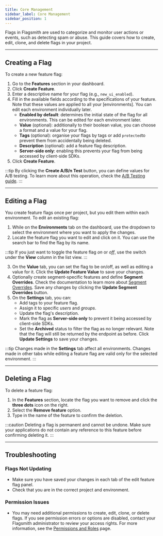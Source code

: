 ```yaml
---
title: Core Management
sidebar_label: Core Management
sidebar_position: 1
---
```


Flags in Flagsmith are used to categorize and monitor user actions or events, such as detecting spam or abuse. This guide covers how to create, edit, clone, and delete flags in your project.

---

## Creating a Flag

To create a new feature flag:

1. Go to the **Features** section in your dashboard.
2. Click **Create Feature**.
3. Enter a descriptive name for your flag (e.g., `new_ui_enabled`).
4. Fill in the available fields according to the specifications of your feature. Note that these values are applied to all your [environments]. You can edit each environment individually later.
    - **Enabled by default**: determines the initial state of the flag for all environments. This can be edited for each environment later.
    - **Value** (optional): additionally to their boolean value, you can choose a format and a value for your flag.
    - **Tags** (optional): organise your flags by tags or add `protected`to prevent them from accidentally being deleted.
    - **Description** (optional): add a feature flag description.
    - **Server-side only**: enabling this prevents your flag from being accessed by client-side SDKs.
5. Click **Create Feature**.

:::tip
By clicking the **Create A/B/n Test** button, you can define values for A/B testing. To learn more about this operation, check the [A/B Testing guide](../advanced-use/ab-testing).
:::

---

## Editing a Flag

You create feature flags once per project, but you edit them within each environment. To edit an existing flag:

1. While on the **Environments** tab on the dashboard, use the dropdown to select the environment where you want to apply the changes.
2. Locate the feature flag you want to edit and click on it. You can use the search bar to find the flag by its name.

:::tip
If you just want to toggle the feature flag *on* or *off*, use the switch under the **View** column in the list view.
:::

3. On the **Value** tab, you can set the flag to be on/off, as well as editing a value for it. Click the **Update Feature Value** to save your changes.
4. Optionally create segment-specific features and define **Segment Overrides**. Check the documentation to learn more about [Segment Overrides](../segments/segment-overrides.md). Save any changes by clicking the **Update Segment Overrides** button.
5. On the **Settings** tab, you can:
    - Add tags to your feature flag.
    - Assign it to specific *users* and *groups*.
    - Update the flag's description.
    - Mark the flag as **Server-side only** to prevent it being accessed by client-side SDKs.
    - Set the **Archived** status to filter the flag as no longer relevant. Note that the flag will still be returned by the endpoint as before.
  Click **Update Settings** to save your changes.

:::tip
Changes made in the **Settings** tab affect all environments. Changes made in other tabs while editing a feature flag are valid only for the selected environment.
:::

---

## Deleting a Flag

To delete a feature flag:

1. In the **Features** section, locate the flag you want to remove and click the **three dots** icon on the right.
2. Select the **Remove feature** option.
3. Type in the name of the feature to confirm the deletion.

:::caution
Deleting a flag is permanent and cannot be undone. Make sure your applications do not contain any reference to this feature before confirming deleting it.
:::

---

## Troubleshooting

### Flags Not Updating

- Make sure you have saved your changes in each tab of the edit feature flag panel.
- Check that you are in the correct project and environment.

### Permission Issues

- You may need additional permissions to create, edit, clone, or delete flags. If you see permission errors or options are disabled, contact your Flagsmith administrator to review your access rights. For more information, see the [Permissions and Roles](../system-administration/rbac.md) page.
